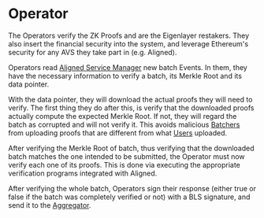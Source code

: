 # Operator

The Operators verify the ZK Proofs and are the Eigenlayer restakers. They also insert the financial security into the system, and leverage Ethereum's security for any AVS they take part in (e.g. Aligned).

Operators read [Aligned Service Manager](./3_service_manager_contract.md) new batch Events. In them, they have the necessary information to verify a batch, its Merkle Root and its data pointer. 

With the data pointer, they will download the actual proofs they will need to verify. The first thing they do after this, is verify that the downloaded proofs actually compute the expected Merkle Root. If not, they will regard the batch as corrupted and will not verify it. This avoids malicious [Batchers](./1_batcher.md) from uploading proofs that are different from what [Users](0_user.md) uploaded.

After verifying the Merkle Root of batch, thus verifying that the downloaded batch matches the one intended to be submitted, the Operator must now verify each one of its proofs. This is done via executing the appropriate verification programs integrated with Aligned.

After verifying the whole batch, Operators sign their response (either true or false if the batch was completely verified or not) with a BLS signature, and send it to the [Aggregator](./5_aggregator.md).
